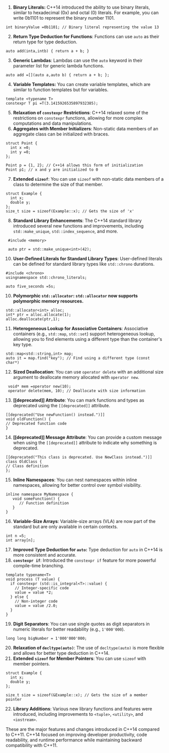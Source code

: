 


1. **Binary Literals:** C++14 introduced the ability to use binary literals, similar to hexadecimal (0x) and octal (0) literals. For example, you can write 0b1101 to represent the binary number 1101.

```
int binaryValue =0b1101; // Binary literal representing the value 13
```

2. **Return Type Deduction for Functions**: Functions can use `auto` as their return type for type deduction.

```
auto add(inta,intb) { return a + b; }
```

3. **Generic Lambdas**: Lambdas can use the `auto` keyword in their parameter list for generic lambda functions.

```
auto add =[](auto a,auto b) { return a + b; };
```

4. **Variable Templates:** You can create variable templates, which are similar to function templates but for variables.

```
template <typename T>
constexpr T pi =T(3.1415926535897932385);
```

5. **Relaxation of `constexpr` Restrictions**: C++14 relaxed some of the restrictions on `constexpr` functions, allowing for more complex computations and data manipulations.
6. **Aggregates with Member Initializers**: Non-static data members of an aggregate class can be initialized with braces.

```
struct Point {
  int x =0;
  int y =0;
};

Point p = {1, 2}; // C++14 allows this form of initialization
Point p1; // x and y are initialized to 0
```


7. **Extended `sizeof`**: You can use `sizeof` with non-static data members of a class to determine the size of that member.

```
struct Example { 
  int x;
  double y; 
}; 
size_t size = sizeof(Example::x); // Gets the size of 'x'
```


8. **Standard Library Enhancements**: The C++14 standard library introduced several new functions and improvements, including `std::make_unique`, `std::index_sequence`, and more.

```
 #include <memory>

 auto ptr = std::make_unique<int>(42);
```


10. **User-Defined Literals for Standard Library Types**: User-defined literals can be defined for standard library types like `std::chrono` durations.

```
#include <chrono>
usingnamespace std::chrono_literals;

auto five_seconds =5s;
```


10. **Polymorphic `std::allocator`: `std::allocator` now supports polymorphic memory resources.**

```
std::allocator<int> alloc;
int* ptr = alloc.allocate(1);
alloc.deallocate(ptr,1);
```


11. **Heterogeneous Lookup for Associative Containers**: Associative containers (e.g., `std::map`, `std::set`) support heterogeneous lookup, allowing you to find elements using a different type than the container's key type.

```
std::map<std::string,int> map;
auto it = map.find("key"); // Find using a different type (const char*)
```


12. **Sized Deallocation**: You can use `operator delete` with an additional size argument to deallocate memory allocated with `operator new`.

```
 void* mem =operator new(10); 
 operator delete(mem, 10); // Deallocate with size information
```


13. **[[deprecated]] Attribute**: You can mark functions and types as deprecated using the `[[deprecated]]` attribute.

```
[[deprecated("Use newFunction() instead.")]]
void oldFunction() {
// Deprecated function code
}
```


14. **[[deprecated]] Message Attribute**: You can provide a custom message when using the `[[deprecated]]` attribute to indicate why something is deprecated.

```
[[deprecated("This class is deprecated. Use NewClass instead.")]]
class OldClass {
// Class definition
};
```


15. **Inline Namespaces**: You can nest namespaces within inline namespaces, allowing for better control over symbol visibility.

```
inline namespace MyNamespace {
   void someFunction() {
      // Function definition
   }
}
```


16. **Variable-Size Arrays**: Variable-size arrays (VLA) are now part of the standard but are only available in certain contexts.

```
int n =5;
int array[n];
```


17. **Improved Type Deduction for `auto`:** Type deduction for `auto` in C++14 is more consistent and accurate.
18. **`constexpr if`**: Introduced the `constexpr if` feature for more powerful compile-time branching.

```
template typename<T> 
void process (T value) {
  if constexpr (std::is_integral<T>::value) {
    // Integer-specific code
    value = value *2; 
  } else {
    // Non-integer code
    value = value /2.0; 
  }
}
```


19. **Digit Separators**: You can use single quotes as digit separators in numeric literals for better readability (e.g., `1'000'000`).

`long long bigNumber = 1'000'000'000;`

20. **Relaxation of `decltype(auto)`**: The use of `decltype(auto)` is more flexible and allows for better type deduction in C++14.
21. **Extended `sizeof` for Member Pointers**: You can use `sizeof` with member pointers.

```
struct Example { 
  int x;
  double y;
};

size_t size = sizeof(&Example::x); // Gets the size of a member pointer
```

22. **Library Additions**: Various new library functions and features were introduced, including improvements to `<tuple>`, `<utility>`, and `<iostream>`.

These are the major features and changes introduced in C++14 compared to C++11. C++14 focused on improving developer productivity, code readability, and runtime performance while maintaining backward compatibility with C++11.
